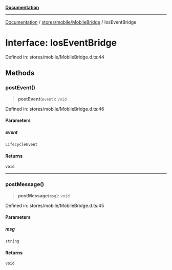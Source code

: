[**Documentation**](../../../../index.md)

***

[Documentation](../../../../index.md) / [stores/mobile/MobileBridge](../index.md) / IosEventBridge

# Interface: IosEventBridge

Defined in: stores/mobile/MobileBridge.d.ts:44

## Methods

### postEvent()

> **postEvent**(`event`): `void`

Defined in: stores/mobile/MobileBridge.d.ts:46

#### Parameters

##### event

`LifecycleEvent`

#### Returns

`void`

***

### postMessage()

> **postMessage**(`msg`): `void`

Defined in: stores/mobile/MobileBridge.d.ts:45

#### Parameters

##### msg

`string`

#### Returns

`void`
